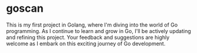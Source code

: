 # goscan
This is my first project in Golang, where I'm diving into the world of Go programming. As I continue to learn and grow in Go, I'll be actively updating and refining this project. Your feedback and suggestions are highly welcome as I embark on this exciting journey of Go development.
